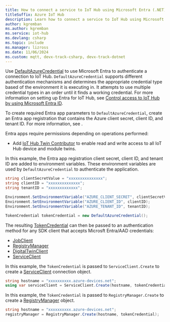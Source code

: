 ```yaml
---
title: How to connect a service to IoT Hub using Microsoft Entra (.NET)
titleSuffix: Azure IoT Hub
description: Learn how to connect a service to IoT Hub using Microsoft Entra and the Azure IoT Hub SDK for .NET.
author: kgremban
ms.author: kgremban
ms.service: iot-hub
ms.devlang: csharp
ms.topic: include
ms.manager: lizross
ms.date: 11/06/2024
ms.custom: mqtt, devx-track-csharp, devx-track-dotnet
---
```


Use [DefaultAzureCredential](/dotnet/api/azure.identity.defaultazurecredential) to use Microsoft Entra to authenticate a connection to IoT Hub. `DefaultAzureCredential` supports different authentication mechanisms and determines the appropriate credential type based of the environment it is executing in. It attempts to use multiple credential types in an order until it finds a working credential. For more information on setting up Entra for IoT Hub, see [Control access to IoT Hub by using Microsoft Entra ID](/azure/iot-hub/authenticate-authorize-azure-ad).

To create required Entra app parameters to `DefaultAzureCredential`, create an Entra app registration that contains the Azure client secret, client ID, and tenant ID. For more information, see [](/entra/identity-platform/quickstart-register-app).

Entra apps require permissions depending on operations performed:

* Add [IoT Hub Twin Contributor](/azure/role-based-access-control/built-in-roles/internet-of-things#iot-hub-twin-contributor) to enable read and write access to all IoT Hub device and module twins.

In this example, the Entra app registration client secret, client ID, and tenant ID are added to environment variables. These environment variables are used by `DefaultAzureCredential` to authenticate the application.

```csharp
string clientSecretValue = "xxxxxxxxxxxxxxx";
string clientID = "xxxxxxxxxxxxxx";
string tenantID = "xxxxxxxxxxxxx";

Environment.SetEnvironmentVariable("AZURE_CLIENT_SECRET", clientSecretValue);
Environment.SetEnvironmentVariable("AZURE_CLIENT_ID", clientID);
Environment.SetEnvironmentVariable("AZURE_TENANT_ID", tenantID);

TokenCredential tokenCredential = new DefaultAzureCredential();
```

The resulting [TokenCredential](/dotnet/api/azure.core.tokencredential) can then be passed to an authentication method for any SDK client that accepts Microsft Entra/AAD credentials:

* [JobClient](/dotnet/api/microsoft.azure.devices.jobclient.create?#microsoft-azure-devices-jobclient-create(system-string-azure-core-tokencredential-microsoft-azure-devices-httptransportsettings))
* [RegistryManager](/dotnet/api/microsoft.azure.devices.registrymanager.create?#microsoft-azure-devices-registrymanager-create(system-string-azure-core-tokencredential-microsoft-azure-devices-httptransportsettings))
* [DigitalTwinClient](/dotnet/api/microsoft.azure.devices.digitaltwinclient)
* [ServiceClient]((/dotnet/api/microsoft.azure.devices.serviceclient.create?#microsoft-azure-devices-serviceclient-create(system-string-azure-core-tokencredential-microsoft-azure-devices-transporttype-microsoft-azure-devices-serviceclienttransportsettings-microsoft-azure-devices-serviceclientoptions)))

In this example, the `TokenCredential` is passed to `ServiceClient.Create` to create a [ServiceClient](/dotnet/api/microsoft.azure.devices.serviceclient) connection object.

```csharp
string hostname = "xxxxxxxxxx.azure-devices.net";
using var serviceClient = ServiceClient.Create(hostname, tokenCredential, TransportType.Amqp);
```

In this example, the `TokenCredential` is passed to `RegistryManager.Create` to create a [RegistryManager](/dotnet/api/microsoft.azure.devices.registrymanager) object.

```csharp
string hostname = "xxxxxxxxxx.azure-devices.net";
registryManager = RegistryManager.Create(hostname, tokenCredential);
```
